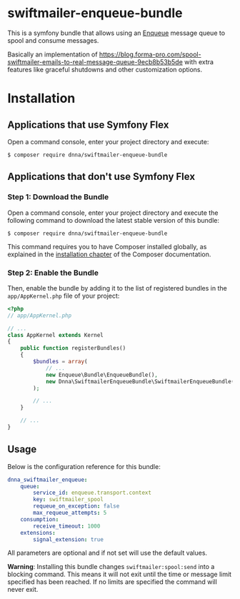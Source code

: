 # swiftmailer-enqueue-bundle
This is a symfony bundle that allows using an [Enqueue](https://github.com/php-enqueue/enqueue-bundle) message queue to spool and consume messages.

Basically an implementation of https://blog.forma-pro.com/spool-swiftmailer-emails-to-real-message-queue-9ecb8b53b5de with extra features like graceful shutdowns and other customization options.

Installation
============

Applications that use Symfony Flex
----------------------------------

Open a command console, enter your project directory and execute:

```console
$ composer require dnna/swiftmailer-enqueue-bundle
```

Applications that don't use Symfony Flex
----------------------------------------

### Step 1: Download the Bundle

Open a command console, enter your project directory and execute the
following command to download the latest stable version of this bundle:

```console
$ composer require dnna/swiftmailer-enqueue-bundle
```

This command requires you to have Composer installed globally, as explained
in the [installation chapter](https://getcomposer.org/doc/00-intro.md)
of the Composer documentation.

### Step 2: Enable the Bundle

Then, enable the bundle by adding it to the list of registered bundles
in the `app/AppKernel.php` file of your project:

```php
<?php
// app/AppKernel.php

// ...
class AppKernel extends Kernel
{
    public function registerBundles()
    {
        $bundles = array(
            // ...
            new Enqueue\Bundle\EnqueueBundle(),
            new Dnna\SwiftmailerEnqueueBundle\SwiftmailerEnqueueBundle(),
        );

        // ...
    }

    // ...
}
```

## Usage ##

Below is the configuration reference for this bundle:

``` yaml
dnna_swiftmailer_enqueue:
    queue:
        service_id: enqueue.transport.context
        key: swiftmailer_spool
        requeue_on_exception: false
        max_requeue_attempts: 5
    consumption:
        receive_timeout: 1000
    extensions:
        signal_extension: true
```

All parameters are optional and if not set will use the default values.

**Warning**: Installing this bundle changes `swiftmailer:spool:send` into a blocking command.
This means it will not exit until the time or message limit specified has been reached.
If no limits are specified the command will never exit.
